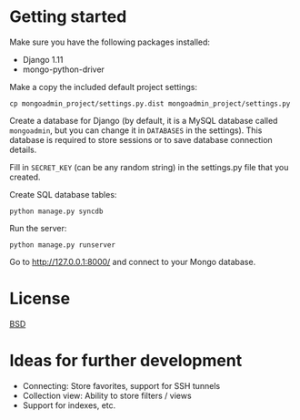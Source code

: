 Getting started
===============

Make sure you have the following packages installed:

* Django 1.11
* mongo-python-driver

Make a copy the included default project settings:

    cp mongoadmin_project/settings.py.dist mongoadmin_project/settings.py

Create a database for Django (by default, it is a MySQL database called `mongoadmin`, but you can change it in `DATABASES` in the settings). This database is required to store sessions or to save database connection details.

Fill in `SECRET_KEY` (can be any random string) in the settings.py file that you created.

Create SQL database tables:

    python manage.py syncdb

Run the server:

    python manage.py runserver

Go to http://127.0.0.1:8000/ and connect to your Mongo database.

License
=======
[BSD](http://www.opensource.org/licenses/bsd-license.php)

Ideas for further development
=============================

* Connecting: Store favorites, support for SSH tunnels
* Collection view: Ability to store filters / views
* Support for indexes, etc.
